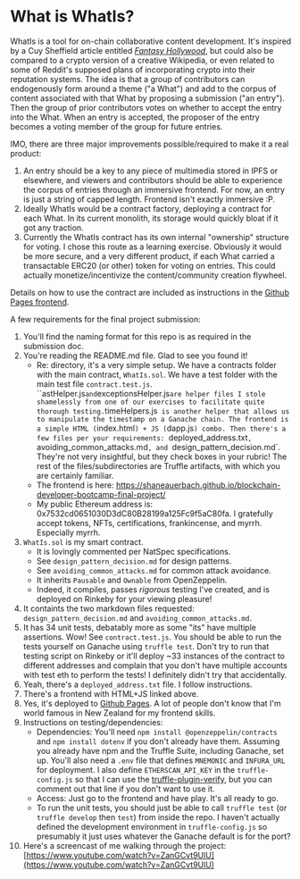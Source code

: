 # What is WhatIs?

WhatIs is a tool for on-chain collaborative content development. It's inspired by a Cuy Sheffield article entitled [*Fantasy Hollywood*](https://future.a16z.com/fantasy-hollywood-crypto-and-community-owned-characters/), but could also be compared to a crypto version of a creative Wikipedia, or even related to some of Reddit's supposed plans of incorporating crypto into their reputation systems. The idea is that a group of contributors can endogenously form around a theme ("a What") and add to the corpus of content associated with that What by proposing a submission ("an entry"). Then the group of prior contributors votes on whether to accept the entry into the What. When an entry is accepted, the proposer of the entry becomes a voting member of the group for future entries.

IMO, there are three major improvements possible/required to make it a real product:
1. An entry should be a key to any piece of multimedia stored in IPFS or elsewhere, and viewers and contributors should be able to experience the corpus of entries through an immersive frontend. For now, an entry is just a string of capped length. Frontend isn't exactly immersive :P.
2. Ideally WhatIs would be a contract factory, deploying a contract for each What. In its current monolith, its storage would quickly bloat if it got any traction.
3. Currently the WhatIs contract has its own internal "ownership" structure for voting. I chose this route as a learning exercise. Obviously it would be more secure, and a very different product, if each What carried a transactable ERC20 (or other) token for voting on entries. This could actually monetize/incentivize the content/community creation flywheel.

Details on how to use the contract are included as instructions in the [Github Pages frontend](https://shaneauerbach.github.io/blockchain-developer-bootcamp-final-project/).

A few requirements for the final project submission:
1. You'll find the naming format for this repo is as required in the submission doc.
2. You're reading the README.md file. Glad to see you found it!
    - Re: directory, it's a very simple setup. We have a contracts folder with the main contract, `WhatIs.sol`. We have a test folder with the main test file `contract.test.js`. ``astHelper.js` and `exceptionsHelper.js` are helper files I stole shamelessly from one of our exercises to facilitate quite thorough testing. `timeHelpers.js` is another helper that allows us to manipulate the timestamp on a Ganache chain. The frontend is a simple HTML (`index.html`) + JS (`dapp.js`) combo. Then there's a few files per your requirements: `deployed_address.txt`, `avoiding_common_attacks.md`, and `design_pattern_decision.md`. They're not very insightful, but they check boxes in your rubric! The rest of the files/subdirectories are Truffle artifacts, with which you are certainly familiar.
    - The frontend is here: https://shaneauerbach.github.io/blockchain-developer-bootcamp-final-project/
    - My public Ethereum address is: 0x7532cd0651030D3dC80B28199a125Fc9f5aC80fa. I gratefully accept tokens, NFTs, certifications, frankincense, and myrrh. Especially myrrh.
3. `WhatIs.sol` is my smart contract. 
    - It is lovingly commented per NatSpec specifications.
    - See `design_pattern_decision.md` for design patterns.
    - See `avoiding_common_attacks.md` for common attack avoidance.
    - It inherits `Pausable` and `Ownable` from OpenZeppelin.
    - Indeed, it compiles, passes *rigorous* testing I've created, and is deployed on Rinkeby for your viewing pleasure!
4. It containts the two markdown files requested: `design_pattern_decision.md` and `avoiding_common_attacks.md`.
5. It has 34 unit tests, debatably more as some "its" have multiple assertions. Wow! See `contract.test.js`. You should be able to run the tests yourself on Ganache using `truffle test`. Don't try to run that testing script on Rinkeby or it'll deploy ~33 instances of the contract to different addresses and complain that you don't have multiple accounts with test eth to perform the tests! I definitely didn't try that accidentally.
6. Yeah, there's a `deployed_address.txt` file. I follow instructions.
7. There's a frontend with HTML+JS linked above.
8. Yes, it's deployed to [Github Pages](https://shaneauerbach.github.io/blockchain-developer-bootcamp-final-project/). A lot of people don't know that I'm world famous in New Zealand for my frontend skills.
9. Instructions on testing/dependencies:
   - Dependencies: You'll need `npm install @openzeppelin/contracts` and `npm install dotenv` if you don't already have them. Assuming you already have npm and the Truffle Suite, including Ganache, set up. You'll also need a `.env` file that defines `MNEMONIC` and `INFURA_URL` for deployment. I also define `ETHERSCAN_API_KEY` in the `truffle-config.js` so that I can use the [truffle-plugin-verify](https://github.com/rkalis/truffle-plugin-verify), but you can comment out that line if you don't want to use it.
   - Access: Just go to the frontend and have play. It's all ready to go.
   - To run the unit tests, you should just be able to call `truffle test` (or `truffle develop` then `test`) from inside the repo. I haven't actually defined the development environment in `truffle-config.js` so presumably it just uses whatever the Ganache default is for the port?
10. Here's a screencast of me walking through the project: [https://www.youtube.com/watch?v=ZanGCvt9UlU](https://www.youtube.com/watch?v=ZanGCvt9UlU)


